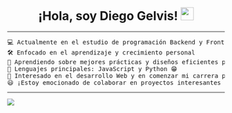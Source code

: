 <h1 align="center">
    ¡Hola, soy Diego Gelvis!
    <a href="https://github.com/Bouaskaoun" target="_self">
        <img src="https://media.giphy.com/media/hvRJCLFzcasrR4ia7z/giphy.gif" width="30">
    </a>
</h1>

<hr>

<pre>
💻 Actualmente en el estudio de programación Backend y Frontend  
🛠️ Enfocado en el aprendizaje y crecimiento personal 
🌱 Aprendiendo sobre mejores prácticas y diseños eficientes para sistemas escalables  
🌟 Lenguajes principales: JavaScript y Python 😁  
🚩 Interesado en el desarrollo Web y en comenzar mi carrera profesional en la tecnología  
😃 ¡Estoy emocionado de colaborar en proyectos interesantes y de seguir aprendiendo!
</pre>

<hr>
<p align="left">
<a href="[www.linkedin.com/in/gelvis-diego/](https://www.linkedin.com/in/gelvis-diego/)" target="blank"><img src="https://img.shields.io/badge/linkedin-%230077B5.svg?style=for-the-badge&logo=linkedin&logoColor=white alt="diego" " /></a>
</p>
